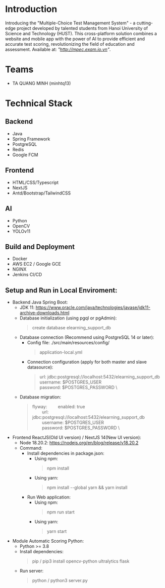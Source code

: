 # Introduction

Introducing the "Multiple-Choice Test Management System" - a cutting-edge project developed by talented students from Hanoi University of Science and Technology (HUST). This cross-platform solution combines a website and mobile app with the power of AI to provide efficient and accurate test scoring, revolutionizing the field of education and assessment. Available at: _"http://mpec.exam.io.vn"_.

# Teams

- TA QUANG MINH (minhtq13)

# Technical Stack

## Backend

- Java
- Spring Framework
- PostgreSQL
- Redis
- Google FCM

## Frontend

- HTML/CSS/Typescript
- NextJS
- Antd/Bootstrap/TailwindCSS

## AI

- Python
- OpenCV
- YOLOv11

## Build and Deployment

- Docker
- AWS EC2 / Google GCE
- NGINX
- Jenkins CI/CD

## Setup and Run in Local Enviroment:

- Backend Java Spring Boot:
  - JDK 11: https://www.oracle.com/java/technologies/javase/jdk11-archive-downloads.html
  - Database initialization (using pgql or pgAdmin):
    > create database elearning_support_db
  - Database connection (Recommend using PostgreSQL 14 or later):
    - Config file: ./src/main/resources/config/
      > application-local.yml
    - Connection configuration (apply for both master and slave datasource):
      > url: jdbc:postgresql://localhost:5432/elearning_support_db \
      > username: $POSTGRES_USER \
      > password: $POSTGRES_PASSWORD \
  - Database migration:
    > flyway:
        &nbsp; &nbsp; &nbsp; &nbsp; enabled: true \
        	&nbsp; &nbsp; &nbsp; &nbsp; url: jdbc:postgresql://localhost:5432/elearning_support_db \
        &nbsp; &nbsp; &nbsp; &nbsp; username: $POSTGRES_USER \
        &nbsp; &nbsp; &nbsp; &nbsp; password: $POSTGRES_PASSWORD \
- Frontend ReactJS(Old UI version) / NextJS 14(New UI version):
  - Node 18.20.2: https://nodejs.org/en/blog/release/v18.20.2
  - Command:
    - Install dependencies in package.json:
      - Using npm:
        > npm install
      - Using yarn:
        > npm install --global yarn && yarn install
    - Run Web application:
      - Using npm:
        > npm run start
      - Using yarn:
        > yarn start
- Module Automatic Scoring Python:
  - Python >= 3.8
  - Install dependencies:
    > pip / pip3 install opencv-python ultralytics flask
  - Run server:
    > python / python3 server.py
